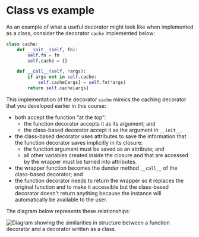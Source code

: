 # Class vs example

As an example of what a useful decorator might look like when implemented as a class, consider the decorator `cache` implemented below:

```python
class cache:
    def __init__(self, fn):
        self.fn = fn
        self.cache = {}

    def __call__(self, *args):
        if args not in self.cache:
            self.cache[args] = self.fn(*args)
        return self.cache[args]
```

This implementation of the decorator `cache` mimics the caching decorator that you developed earlier in this course:

 - both accept the function “at the top”:
   - the function decorator accepts it as its argument; and
   - the class-based decorator accept it as the argument in `__init__`.
 - the class-based decorator uses attributes to save the information that the function decorator saves implicitly in its closure:
   - the function argument must be saved as an attribute; and
   - all other variables created inside the closure and that are accessed by the wrapper must be turned into attributes.
 - the wrapper function becomes the dunder method `__call__` of the class-based decorator; and
 - the function decorator needs to return the wrapper so it replaces the original function and to make it accessible but the class-based decorator doesn't return anything because the instance will automatically be available to the user.

The diagram below represents these relationships:

![Diagram showing the similarities in structure between a function decorator and a decorator written as a class.](class_vs_function.png)

